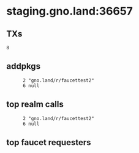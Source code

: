 # staging.gno.land:36657

## TXs
```
8
```

## addpkgs
```
      2 "gno.land/r/faucettest2"
      6 null
```

## top realm calls
```
      2 "gno.land/r/faucettest2"
      6 null
```

## top faucet requesters
```
```

